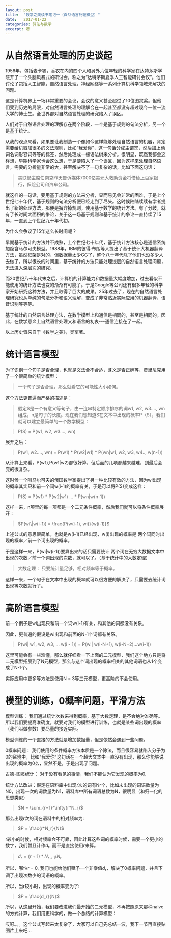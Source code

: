 ```yaml
---
layout: post
title:  "数学之美读书笔记一（自然语言处理模型）"
date:   2017-01-22
categories: 算法与数学
excerpt: 嗯
---
```

<script type="text/javascript"
 src="http://cdn.mathjax.org/mathjax/latest/MathJax.js?config=TeX-AMS-MML_HTMLorMML">
</script>

# 从自然语言处理的历史谈起

1956年，包括麦卡锡，香农在内的四个人和另外六位年轻的科学家在达特茅斯学院开了一个头脑风暴式的研讨会，称之为“达特茅斯夏季人工智能研讨会议”。他们讨论了包括人工智能，自然语言处理，神经网络等一系列计算机科学领域未解决的问题。

这是计算机界上一场非常重要的会议，会议的意义甚至超过了10位图灵奖。但他们受到历史的局限，对自然语言处理的理解合在一起甚至都没有超过现今一位一流大学的博士生。全世界都对自然语言处理的研究陷入了误区。

人们对于自然语言处理的理解存在两个阶段，一个是基于规则的句法分析，另一个是基于统计。

从我的观点来看，如果要让我制造一个像如今这样能够处理自然语言的机器，肯定需要给机器加很多的文法规则，比如“我爱你”，这一句话分成主谓宾，然后加上动词名词形容词等等的标签，然后处理成一棵语法树来分析。很明显，既然我都会这样想，早期科学家也会这么想，于是便陷入了一个误区，因为这样来处理自然语言，需要的分析量非常的大，甚至解决不了一句复杂的话，比如下面这句话：

> 美联储主席伯南克昨天告诉媒体7000亿美元大救助资金将借给上百家银行，保险公司和汽车公司。

就这样的一句话，要用基于规则的方法来分析，显而易见会非常的困难，于是上个世纪七十年代，基于规则的句法分析便已经走到了尽头。这时候陆陆续续有学者提出了新的处理方法，那便是摒弃掉规则，使用基于数学的统计方法。有了分歧，就有了长时间大面积的争论，关于这一场基于规则和基于统计的争论一直持续了15年，一直到上个世纪九十年代初。

为什么会争议了15年这么长时间呢？

早期基于统计的方法并不成熟，上个世纪七十年代，基于统计方法核心是通信系统加隐含马尔可夫模型。1988年，IBM的彼得·布朗等人提出了基于统计大机器翻译方法，虽然框架是对的，但数据量太少GG了，整个八十年代除了他们也没多少人去做了。所以很长的时间里，基于统计的方法只能处理浅层的自然语言处理问题，无法进入深层次的研究。

而20世纪八十年代末之后，计算机的计算能力和数据量大幅度增加，过去看似不能使用的统计方法也变的渐渐有可能了。于是Google等公司还有很多年轻的科学家开始研究这种方法，并且取得了巨大的成果。25年过去了，现在的自然语言处理研究也从单纯的句法分析和语义理解，变成了非常贴近实际应用的机器翻译，语音识别等等等。

基于统计的自然语言处理方法，在数学模型上和通信是相同的，甚至是相同的。因此，在数学意义上自然语言处理又和语言的初衷---通信连接在了一起。

以上历史皆来自于《数学之美》，吴军著。

# 统计语言模型

为了识别一个句子是否合理，也就是文法合不合适，含义是否正确等，贾里尼克用了一个很简单的统计模型：

> 一个句子是否合理，那么就看它的可能性大小如何。

这个方法更普遍而严格的描述是：

> 假定S是一个有意义等句子，由一连串特定顺序排序的词w1, w2, w3...., wn组成，n是句子的长度。现在我们想知道S在文本中出现的概率P（S），我们就可以建立最简单的一个数学模型：

> P(S) = P(w1, w2, w3...., wn)

展开之后：

> P(w1, w2...., wn) = P(w1) * P(w2\|w1) * P(wn\|w1, w2, w3, w4.., w(n-1))

从计算上来看，P(w1),P(w1\|w2)都很好算，但后面的几项都越来越难，到最后会变的很复杂。

这时候一个叫马尔可夫的俄国数学家提出了另一种比较有效的方法，因为wi出现的概率其实只和前一个词w(i-1)的概率有关，于是可以将P(S)变成这样：

> P(S) = P(w1) * P(w2\|w1) ... * P(wn\|w(n-1))

这样一来，n项里的每一项都是一个二元条件概率，然后我们就可以将条件概率展开：

> $P(wi\|w(i-1)) = \frac{P(w(i-1), wi)}{w(i-1)}$

上述公式的意思很简单，也就是w(i-1)已经出现，w(i)出现的概率是&nbsp;两个词同时出现的概率／前一个词出现的概率。

于是这样一来，P(wi\|w(i-1))要算出来的话只需要统计&nbsp;两个词在无穷大数据文本中出现的次数／前一个词出现的次数，就可以了。（基于统计中的大数定理）

> 大数定理： 只要统计量足够，相对频率等于概率。

这样一来，一个句子在文本中出现的概率就可以很方便的解决了，只需要去统计词出现等次数就行了。

# 高阶语言模型

前一个例子是wi出现只和前一个词w(i-1)有关，和其他的词都没有关系。

因此，更普遍的假设是wi出现和前面的N-1个词都有关系。

> P(wi\| w1, w2, w3, ... w(i - 1)) = P(wi\| w(i-N+1), w(i-N+2)...w(i-1))

这里可能会有一些难懂，那么就仔细看一下上面的二元模型，我们这个地方只是将二元模型拓展到了N元模型，那么与这个词出现的概率相关的其他词语也从1个变成了N-1个。

实际应用中更多等方法是使用N = 3等三元模型，更高阶的不会使用。

# 模型的训练，0概率问题，平滑方法

模型训练： 我们通过统计次数来得到概率，基于大数定理，是不会绝对准确等。所以我们要提高准确度，就要对我们的模型进行训练，也就是某些词出现的概率（我们叫做参数）要尽量的接近实际。

模型训练的一个直接的方法就是增加数据量，但是依然会遇到一些问题。

0概率问题： 我们使用的条件概率方法本质是一个除法，而且很容易就陷入分子为0的窘境中，比如"我爱你"这句话在一个超大文本中一直没有出现，那么你能够说出现的概率为0么，显然不是，于是出现了问题。

古德-图灵统计： 对于没有看见的事情，我们不能认为它发现的概率为0.

统计方法改进：假定在语料库中出现r次的词有Nr个，比如未出现的词语数量为N0，出现一次的词数量为N1，语料库中所有词语总数为N，很明显（和归一化的思想类似）

> $N = \sum_{r=1}^\infty{r*N_r}$

那么出现r次的词在语料中的相对频率为:

> $P = \frac{r*N_r}{N}$

r较小的时候，相对频率会不可靠，因此计算这些词的概率时候，需要一个更小的数字，我们暂且计作$d_r$, 而不是直接使用r来算。

> $d_r = (r+1)*N_{r+1}/N_r$

所以，哪怕r = 0, 我们也能给他们赋予一个非零值$d_r$，解决了0概率问题，并且下调了出现次数少的词语的概率。

所以，当r较小时，出现的概率变为了:

> $P = \frac{d_r}{N}$

所以，从这里开始，我们要改进我们最开始的二元模型，不再按照原来那种naive的方式计算，我们用更科学的，做一个总结的计算模型：

哎呀。。。这个公式写起来太复杂了，大家可以自己先总结一波，我下一节再直接贴图片上来吧...

